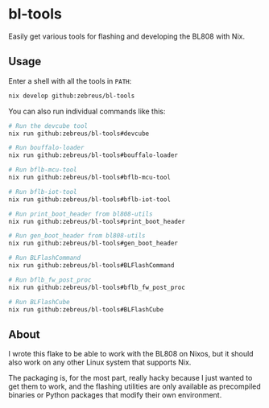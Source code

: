 # bl-tools

Easily get various tools for flashing and developing the BL808 with Nix.

## Usage

Enter a shell with all the tools in `PATH`:

```sh
nix develop github:zebreus/bl-tools
```

You can also run individual commands like this:

```sh
# Run the devcube tool
nix run github:zebreus/bl-tools#devcube

# Run bouffalo-loader
nix run github:zebreus/bl-tools#bouffalo-loader

# Run bflb-mcu-tool
nix run github:zebreus/bl-tools#bflb-mcu-tool

# Run bflb-iot-tool
nix run github:zebreus/bl-tools#bflb-iot-tool

# Run print_boot_header from bl808-utils
nix run github:zebreus/bl-tools#print_boot_header

# Run gen_boot_header from bl808-utils
nix run github:zebreus/bl-tools#gen_boot_header

# Run BLFlashCommand
nix run github:zebreus/bl-tools#BLFlashCommand

# Run bflb_fw_post_proc
nix run github:zebreus/bl-tools#bflb_fw_post_proc

# Run BLFlashCube
nix run github:zebreus/bl-tools#BLFlashCube
```

## About

I wrote this flake to be able to work with the BL808 on Nixos, but it should also work on any other Linux system that supports Nix.

The packaging is, for the most part, really hacky because I just wanted to get them to work, and the flashing utilities are only available as precompiled binaries or Python packages that modify their own environment.
